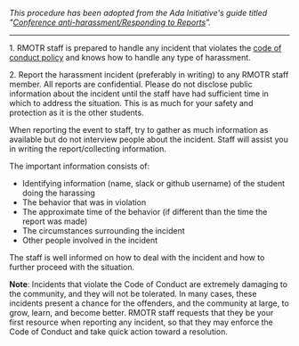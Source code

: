 _This procedure has been adopted from the Ada Initiative's guide titled "[Conference anti-harassment/Responding to Reports](http://geekfeminism.wikia.com/wiki/Conference_anti-harassment/Responding_to_reports)”._

-------------------------------------------------------------------------------------------------

1\. RMOTR staff is prepared to handle any incident that violates the [code of conduct policy](https://github.com/rmotr/code-of-conduct/blob/master/code_of_conduct.md) and knows how to handle any type of harassment. 

2\. Report the harassment incident (preferably in writing) to any RMOTR staff member. All reports
are confidential. Please do not disclose public information about the incident until the staff have
had sufficient time in which to address the situation. This is as much for your safety and protection
as it is the other students.

When reporting the event to staff, try to gather as much information as available but do not
interview people about the incident. Staff will assist you in writing the report/collecting information.

The important information consists of:

- Identifying information (name, slack or github username) of the student doing the harassing
- The behavior that was in violation
- The approximate time of the behavior (if different than the time the report was made)
- The circumstances surrounding the incident
- Other people involved in the incident

The staff is well informed on how to deal with the incident and how to further proceed with the situation.

**Note**: Incidents that violate the Code of Conduct are extremely damaging to the community, and they will not be tolerated. In many cases, these incidents present a chance for the offenders, and the community at large, to grow, learn, and become better. RMOTR staff requests that they be your first resource when reporting any incident, so that they may enforce the Code of Conduct and take quick action toward a resolution.
